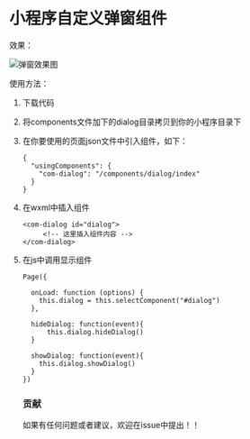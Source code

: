 # 小程序自定义弹窗组件


效果：

![弹窗效果图][1]

  [1]: ./images/J0K%5B%60VU8_%5DWUV4%5DLK61%5BNBB.png ""
  
  使用方法：
  
  

 1. 下载代码
 2. 将components文件加下的dialog目录拷贝到你的小程序目录下
 3. 在你要使用的页面json文件中引入组件，如下：

		{
		  "usingComponents": {
			"com-dialog": "/components/dialog/index"
		  }
		}

 4. 在wxml中插入组件
 
		<com-dialog id="dialog">
			 <!-- 这里插入组件内容 -->
		</com-dialog>
		

 5. 在js中调用显示组件

		Page({
		
		  onLoad: function (options) {
			this.dialog = this.selectComponent("#dialog")
		  },
		  
		  hideDialog: function(event){
			  this.dialog.hideDialog()
		  }

		  showDialog: function(event){
			this.dialog.showDialog()
		  }
		})
		
	### 贡献
	
	如果有任何问题或者建议，欢迎在issue中提出！！